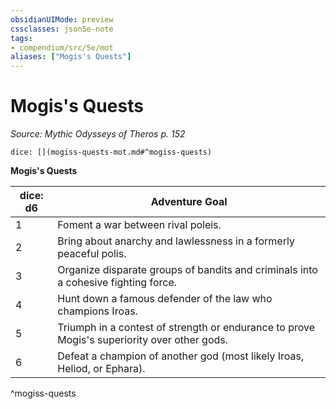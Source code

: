 ```yaml
---
obsidianUIMode: preview
cssclasses: json5e-note
tags:
- compendium/src/5e/mot
aliases: ["Mogis's Quests"]
---
```

# Mogis's Quests
*Source: Mythic Odysseys of Theros p. 152* 

`dice: [](mogiss-quests-mot.md#^mogiss-quests)`

**Mogis's Quests**

| dice: d6 | Adventure Goal |
|----------|----------------|
| 1 | Foment a war between rival poleis. |
| 2 | Bring about anarchy and lawlessness in a formerly peaceful polis. |
| 3 | Organize disparate groups of bandits and criminals into a cohesive fighting force. |
| 4 | Hunt down a famous defender of the law who champions Iroas. |
| 5 | Triumph in a contest of strength or endurance to prove Mogis's superiority over other gods. |
| 6 | Defeat a champion of another god (most likely Iroas, Heliod, or Ephara). |
^mogiss-quests
